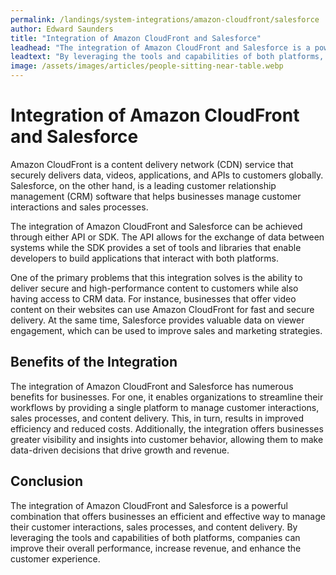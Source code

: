 ```yaml
---
permalink: /landings/system-integrations/amazon-cloudfront/salesforce
author: Edward Saunders
title: "Integration of Amazon CloudFront and Salesforce"
leadhead: "The integration of Amazon CloudFront and Salesforce is a powerful combination that offers businesses an efficient and effective way to manage their customer interactions, sales processes, and content delivery"
leadtext: "By leveraging the tools and capabilities of both platforms, companies can improve their overall performance, increase revenue, and enhance the customer experience."
image: /assets/images/articles/people-sitting-near-table.webp
---
```

<div class="arttext">	<h1>Integration of Amazon CloudFront and Salesforce</h1>
	<p>Amazon CloudFront is a content delivery network (CDN) service that securely delivers data, videos, applications, and APIs to customers globally. Salesforce, on the other hand, is a leading customer relationship management (CRM) software that helps businesses manage customer interactions and sales processes.</p>
	<p>The integration of Amazon CloudFront and Salesforce can be achieved through either API or SDK. The API allows for the exchange of data between systems while the SDK provides a set of tools and libraries that enable developers to build applications that interact with both platforms.</p>
	<p>One of the primary problems that this integration solves is the ability to deliver secure and high-performance content to customers while also having access to CRM data. For instance, businesses that offer video content on their websites can use Amazon CloudFront for fast and secure delivery. At the same time, Salesforce provides valuable data on viewer engagement, which can be used to improve sales and marketing strategies.</p>
	<h2>Benefits of the Integration</h2>
	<p>The integration of Amazon CloudFront and Salesforce has numerous benefits for businesses. For one, it enables organizations to streamline their workflows by providing a single platform to manage customer interactions, sales processes, and content delivery. This, in turn, results in improved efficiency and reduced costs. Additionally, the integration offers businesses greater visibility and insights into customer behavior, allowing them to make data-driven decisions that drive growth and revenue.</p>
	<h2>Conclusion</h2>
	<p>The integration of Amazon CloudFront and Salesforce is a powerful combination that offers businesses an efficient and effective way to manage their customer interactions, sales processes, and content delivery. By leveraging the tools and capabilities of both platforms, companies can improve their overall performance, increase revenue, and enhance the customer experience.</p>
</div>